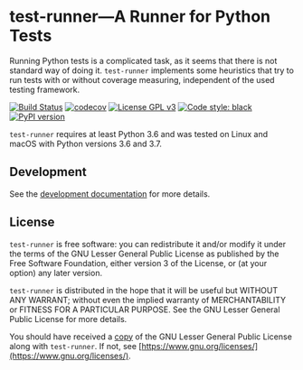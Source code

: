 # test-runner—A Runner for Python Tests

Running Python tests is a complicated task, as it seems that there is not
standard way of doing it.
`test-runner` implements some heuristics that try to run tests with or without
coverage measuring, independent of the used testing framework.

[![Build Status](https://travis-ci.com/pytesting/test-runner.svg?token=ZgCiES6Mybgq3a2Jbw2K&branch=master)](https://travis-ci.com/pytesting/test-runner)
[![codecov](https://codecov.io/gh/pytesting/test-runner/branch/master/graph/badge.svg?token=yLu7itEVep)](https://codecov.io/gh/pytesting/test-runner)
[![License GPL v3](https://img.shields.io/badge/License-LGPL%20v3-blue.svg)](https://www.gnu.org/licenses/lgpl-3.0)
[![Code style: black](https://img.shields.io/badge/code%20style-black-000000.svg)](https://github.com/ambv/black)
[![PyPI version](https://badge.fury.io/py/test-runner.svg)](https://badge.fury.io/py/test-runner)

`test-runner` requires at least Python 3.6 and was tested on Linux and macOS
with Python versions 3.6 and 3.7.

## Development

See the [development documentation](doc/development.md) for more details.

## License

`test-runner` is free software: you can redistribute it and/or modify
it under the terms of the GNU Lesser General Public License as published by
the Free Software Foundation, either version 3 of the License, or
(at your option) any later version.

`test-runner` is distributed in the hope that it will be useful
but WITHOUT ANY WARRANT; without even the implied warranty of
MERCHANTABILITY or FITNESS FOR A PARTICULAR PURPOSE.  See the
GNU Lesser General Public License for more details.

You should have received a [copy](LICENSE.txt) of the
GNU Lesser General Public License
along with `test-runner`.  If not, see
[https://www.gnu.org/licenses/](https://www.gnu.org/licenses/).
